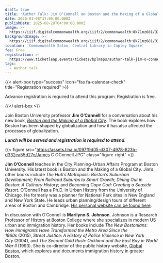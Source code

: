 ```yaml
---
draft: true
title: 'Author Talk: Jim O’Connell on Boston and the Making of a Global City'
date: 2026-01-08T17:00:00.000Z
publishDate: 2025-08-28T04:00:00.000Z
image: >-
  https://iiif.digitalcommonwealth.org/iiif/2/commonwealth:8k71nz681/33,158,2808,1548/,1200/0/default.jpg
backgroundImage: >-
  https://iiif.digitalcommonwealth.org/iiif/2/commonwealth:8k71nz681/33,158,2808,1548/,1200/0/default.jpg
location: 'Commonwealth Salon, Central Library in Copley Square'
fee: Free
registration: >-
  https://www.ticketleap.events/tickets/bplmaps/author-talk-jim-o-connell-on-boston-and-the-making-of-a-global-city
tags:
  - Author talk
---
```


{{< alert-box type="success" icon="fas fa-calendar-check" title="Registration required" >}}

Advance registration is required to attend this program. Registration is free.

{{</ alert-box >}}

Join Boston University professor **Jim O’Connell** for a conversation about his new book, *[Boston and the Making of a Global City](https://www.umasspress.com/9781625348623/boston-and-the-making-of-a-global-city/)*. The book explores how Boston has been shaped by globalization and how it has also affected the processes of globalization.

***Lunch will be served and registration is required to attend.***

{{< figure src="https://assets.tina.io/097f9d05-d307-4978-823b-d332ea55d27e/James C OConnell.JPG" class="figure-right" >}}

**Jim O’Connell** teaches in the City Planning-Urban Affairs Program at Boston University. His latest book is Boston and the Making of a Global City. Jim’s other books include *The Hub’s Metropolis: Boston’s Suburban Development;* *From Railroad Suburbs to Smart Growth*; *Dining Out in Boston: A Culinary History*; and *Becoming Cape Cod: Creating a Seaside Resort*. O’Connell has a Ph.D. in Urban History from the University of Chicago. He formerly was a planner for National Park sites in New England and New York State. He leads urban planning/design tours of different areas of Boston and Cambridge. [His personal website can be found here](https://jamescoconnell.blog/).

In discussion with O’Connell is **Marilynn S. Johnson**. Johnson is a Research Professor of History at Boston College where she specializes in modern US urban and immigration history. Her books include *The New Bostonians: How Immigrants Have Transformed the Metro Area Since the 1960s* (2015), *Street Justice: A History of Police Violence in New York City* (2004), and *The Second Gold Rush: Oakland and the East Bay in World War II* (1993). She is co-director of the public history website, [Global Boston](https://globalboston.bc.edu/), which explores and documents immigration history in greater Boston.
